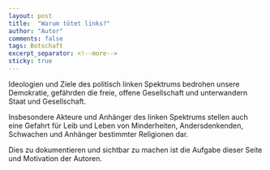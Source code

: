 ```yaml
---
layout: post
title:  "Warum tötet links?"
author: "Autor"
comments: false
tags: Botschaft
excerpt_separator: <!--more-->
sticky: true
---
```



Ideologien und Ziele des politisch linken Spektrums bedrohen unsere Demokratie, gefährden die freie, offene Gesellschaft und unterwandern Staat und Gesellschaft.
<!--more-->


Insbesondere Akteure und Anhänger des linken Spektrums stellen auch eine Gefahrt für Leib und Leben von Minderheiten, Andersdenkenden, Schwachen und Anhänger bestimmter Religionen dar.


Dies zu dokumentieren und sichtbar zu machen ist die Aufgabe dieser Seite und Motivation der Autoren.